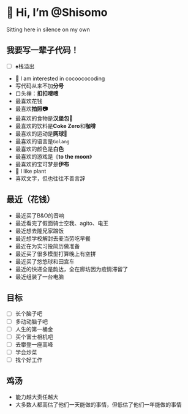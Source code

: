# 👋 Hi, I’m @Shisomo

Sitting here in silence on my own

## 我要写一辈子代码！

- [ ] ♠︎栈溢出
- 👀 I am interested in cocoococoding
- 写代码从来不加**分号**
- 口头禅：**扣扣嗖嗖**
- 最喜欢花钱
- 最喜欢**拍照📷**
- 最喜欢的食物是**汉堡包🍔**
- 最喜欢的饮料是**Coke Zero**和**咖啡**
- 最喜欢的运动是**网球🎾**
- 最喜欢的语言是`Golang`
- 最喜欢的颜色是**白色**
- 最喜欢的游戏是《**to the moon**》
- 最喜欢的宝可梦是**伊布**
- 🍃 I like plant
- 喜欢文字，但也往往不善言辞


## 最近（花钱）

- 最近买了B&O的音响
- 最近看完了假面骑士空我、agito、电王
- 最近想去隆兄家蹭饭
- 最近想学校解封去麦当劳吃早餐
- 最近在为实习投简历做准备
- 最近买了很多模型打算晚上有空拼
- 最近买了悠悠球和田宫车
- 最近的快递全是韵达，全在廊坊因为疫情滞留了
- 最近组装了一台电脑

## 目标

- [ ] 长个脑子吧
- [ ] 多动动脑子吧
- [ ] 人生的第一桶金
- [ ] 买个富士相机吧
- [ ] 去攀登一座高峰
- [ ] 学会炒菜
- [ ] 找个好工作

## 鸡汤

- 能力越大责任越大
- 大多数人都高估了他们一天能做的事情，但低估了他们一年能做的事情
